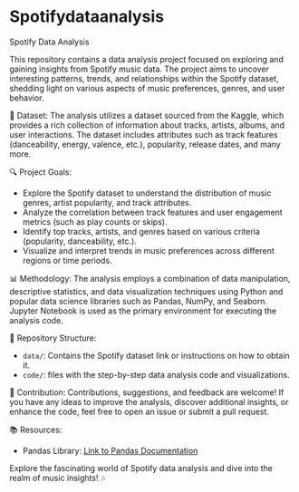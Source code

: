 # Spotifydataanalysis
Spotify Data Analysis

This repository contains a data analysis project focused on exploring and gaining insights from Spotify music data. The project aims to uncover interesting patterns, trends, and relationships within the Spotify dataset, shedding light on various aspects of music preferences, genres, and user behavior.

🎵 Dataset:
The analysis utilizes a dataset sourced from the Kaggle, which provides a rich collection of information about tracks, artists, albums, and user interactions. The dataset includes attributes such as track features (danceability, energy, valence, etc.), popularity, release dates, and many more.

🔍 Project Goals:
- Explore the Spotify dataset to understand the distribution of music genres, artist popularity, and track attributes.
- Analyze the correlation between track features and user engagement metrics (such as play counts or skips).
- Identify top tracks, artists, and genres based on various criteria (popularity, danceability, etc.).
- Visualize and interpret trends in music preferences across different regions or time periods.

📊 Methodology:
The analysis employs a combination of data manipulation, descriptive statistics, and data visualization techniques using Python and popular data science libraries such as Pandas, NumPy, and Seaborn. Jupyter Notebook is used as the primary environment for executing the analysis code.

🌟 Repository Structure:
- `data/`: Contains the Spotify dataset link or instructions on how to obtain it.
- `code/`: files with the step-by-step data analysis code and visualizations.

📝 Contribution:
Contributions, suggestions, and feedback are welcome! If you have any ideas to improve the analysis, discover additional insights, or enhance the code, feel free to open an issue or submit a pull request.

📚 Resources:
- Pandas Library: [Link to Pandas Documentation](https://pandas.pydata.org/docs/)

Explore the fascinating world of Spotify data analysis and dive into the realm of music insights! 🎶
